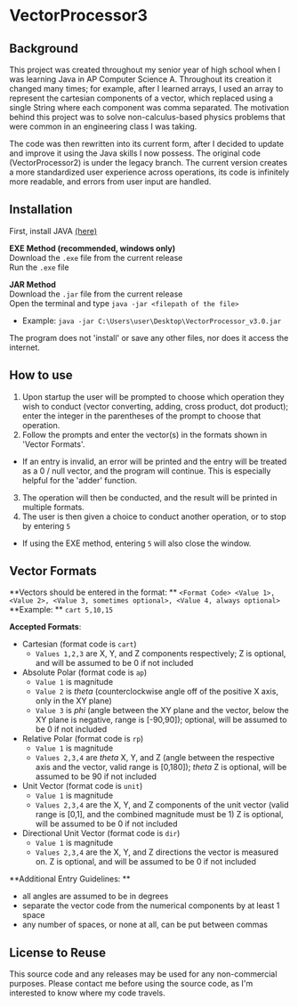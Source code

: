 # VectorProcessor3
## Background
This project was created throughout my senior year of high school when I was learning Java in AP Computer Science A. Throughout its creation it changed many times; for example, after I learned arrays, I used an array to represent the cartesian components of a vector, which replaced using a single String where each component was comma separated. The motivation behind this project was to solve non-calculus-based physics problems that were common in an engineering class I was taking. 

The code was then rewritten into its current form, after I decided to update and improve it using the Java skills I now possess. The original code (VectorProcessor2) is under the legacy branch. The current version creates a more standardized user experience across operations, its code is infinitely more readable, and errors from user input are handled.  

## Installation
  First, install JAVA [(here)](https://www.java.com/en/download/)

**EXE Method (recommended, windows only)** <br>
Download the `.exe` file from the current release <br>
Run the `.exe` file

**JAR Method** <br>
Download the `.jar` file from the current release <br>
Open the terminal and type `java -jar <filepath of the file>`
  - Example: `java -jar C:\Users\user\Desktop\VectorProcessor_v3.0.jar`

The program does not 'install' or save any other files, nor does it access the internet.

## How to use
1. Upon startup the user will be prompted to choose which operation they wish to conduct (vector converting, adding, cross product, dot product); enter the integer in the parentheses of the prompt to choose that operation. 
2. Follow the prompts and enter the vector(s) in the formats shown in 'Vector Formats'. 
  - If an entry is invalid, an error will be printed and the entry will be treated as a 0 / null vector, and the program will continue. This is especially helpful for the 'adder' function.
3. The operation will then be conducted, and the result will be printed in multiple formats. 
4. The user is then given a choice to conduct another operation, or to stop by entering `5` 
  - If using the EXE method, entering `5` will also close the window.

## Vector Formats
**Vectors should be entered in the format: ** `<Format Code> <Value 1>, <Value 2>, <Value 3, sometimes optional>, <Value 4, always optional>`
**Example: ** `cart 5,10,15`

**Accepted Formats**:
- Cartesian (format code is `cart`)
  - `Values 1,2,3` are X, Y, and Z components respectively; Z is optional, and will be assumed to be 0 if not included
- Absolute Polar (format code is `ap`)
  - `Value 1` is magnitude
  - `Value 2` is _theta_ (counterclockwise angle off of the positive X axis, only in the XY plane)
  - `Value 3` is _phi_ (angle between the XY plane and the vector, below the XY plane is negative, range is [-90,90]); optional, will be assumed to be 0 if not included
- Relative Polar (format code is `rp`)
  - `Value 1` is magnitude
  - `Values 2,3,4` are _theta_ X, Y, and Z (angle between the respective axis and the vector, valid range is [0,180]); _theta_ Z is optional, will be assumed to be 90 if not included
- Unit Vector (format code is `unit`)
  - `Value 1` is magnitude
  - `Values 2,3,4` are the X, Y, and Z components of the unit vector (valid range is [0,1], and the combined magnitude must be 1) Z is optional, will be assumed to be 0 if not included
- Directional Unit Vector (format code is `dir`)
  - `Value 1` is magnitude
  - `Values 2,3,4` are the X, Y, and Z directions the vector is measured on. Z is optional, and will be assumed to be 0 if not included

**Additional Entry Guidelines: **
- all angles are assumed to be in degrees
- separate the vector code from the numerical components by at least 1 space
- any number of spaces, or none at all, can be put between commas

## License to Reuse
This source code and any releases may be used for any non-commercial purposes. Please contact me before using the source code, as I'm interested to know where my code travels.
